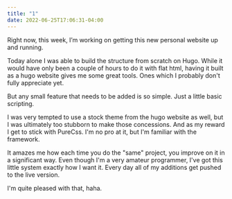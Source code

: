 ```yaml
---
title: "1"
date: 2022-06-25T17:06:31-04:00
---
```


Right now, this week, I’m working on getting this new personal website up and running.

Today alone I was able to build the structure from scratch on Hugo. While it would have only been a couple of hours to do it with flat html, having it built as a hugo website gives me some great tools. Ones which I probably don't fully appreciate yet. 

But any small feature that needs to be added is so simple. Just a little basic scripting. 

I was very tempted to use a stock theme from the hugo website as well, but I was ultimately too stubborn to make those concessions. And as my reward I get to stick with PureCss. I'm no pro at it, but I'm familiar with the framework. 

It amazes me how each time you do the "same" project, you improve on it in a significant way. Even though I'm a very amateur programmer, I've got this little system exactly how I want it. Every day all of my additions get pushed to the live version. 

I'm quite pleased with that, haha.
